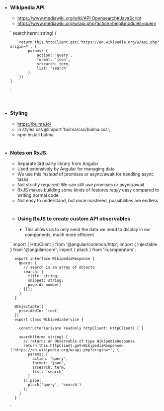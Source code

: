 - ### Wikipedia API
  - https://www.mediawiki.org/wiki/API:Opensearch#JavaScript
  - https://www.mediawiki.org/w/api.php?action=help&modules=query

  `
    search(term: string) {

          return this.httpClient.get('https://en.wikipedia.org/w/api.php?origin=*', {
              params: {
                  action: 'query',
                  format: 'json',
                  srsearch: term,
                  list: 'search'
              }
          })
      }
    `
  
  <br>


- ### Styling
  - https://bulma.io/
  - in styles.css  @import 'bulma/css/bulma.css';
  - npm install bulma

  
  <br>

- ### Notes on RxJS
  - Separate 3rd party library from Angular
  - Used extensively by Angular for managing data
  - We use this *instead* of promises or async/await for handling async tasks
  - Not strictly required! We can still use promises or async/await
  - RxJS makes building some kinds of features *really* easy compared to writing normal code
  - Not easy to understand, but once mastered, possibilities are endless

  <br>

  - ### Using RxJS to create custom API observables
    - This allows us to only send the data we need to display in our components, much more efficient


  ` 
        import { HttpClient } from '@angular/common/http';
        import { Injectable } from '@angular/core';
        import { pluck } from 'rxjs/operators';

        export interface WikipediaResponse {
          query: {
            // search is an array of objects
            search: {
              title: string;
              snippet: string;
              pageid: number;
            }[];
          }
        }

        @Injectable({
          providedIn: 'root'
        })
        export class WikipediaService {

          constructor(private readonly httpClient: HttpClient) { }

          search(term: string) {
            // returns an Observable of type WikipediaResponse
            return this.httpClient.get<WikipediaResponse>('https://en.wikipedia.org/w/api.php?origin=*', {
              params: {
                action: 'query',
                format: 'json',
                srsearch: term,
                list: 'search'
              }
            }).pipe(
              pluck('query', 'search')
            );
          }
        }
  `
